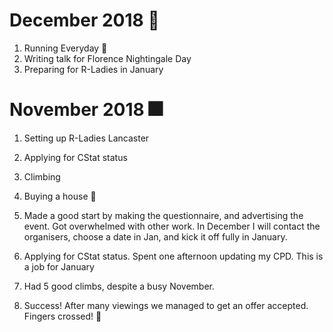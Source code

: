 
# December 2018 :christmas_tree:

1. Running Everyday :runner:
2. Writing talk for Florence Nightingale Day
3. Preparing for R-Ladies in January

# November 2018 :fireworks:

1. Setting up R-Ladies Lancaster
2. Applying for CStat status
3. Climbing
4. Buying a house :house_with_garden:


1. Made a good start by making the questionnaire, and advertising the event. Got overwhelmed with other work.
In December I will contact the organisers, choose a date in Jan, and kick it off fully in January. 
2. Applying for CStat status. Spent one afternoon updating my CPD. This is a job for January
3. Had 5 good climbs, despite a busy November. 
4. Success! After many viewings we managed to get an offer accepted. Fingers crossed! :house_with_garden:
